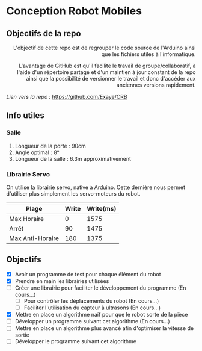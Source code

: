 # Conception Robot Mobiles

## Objectifs de la repo
<div style="text-align: right">L'objectif de cette repo est de regrouper le code source de l'Arduino ainsi que les fichiers utiles à l'informatique.

L'avantage de GitHub est qu'il facilite le travail de groupe/collaboratif, à l'aide d'un répertoire partagé et d'un maintien à jour constant de la repo ainsi que la possibilité de versionner le travail et donc d'accéder aux anciennes versions rapidement.</div>

_Lien vers la  repo :_ https://github.com/Exaye/CRB

## Info utiles

### Salle
  1. Longueur de la porte : 90cm
  2. Angle optimal : 8°
  3. Longueur de la salle : 6.3m approximativement

### Librairie Servo
On utilise la librairie servo, native à Arduino. Cette dernière nous permet d'utiliser plus simplement les servo-moteurs du robot.

|      Plage      |      Write      |      Write(ms)     |
| --------------- | --------------- | -----------------  |
| Max Horaire     | 0               | 1575               |
| Arrêt           | 90              | 1475               |
| Max Anti-Horaire| 180             | 1375               |

## Objectifs
- [x] Avoir un programme de test pour chaque élément du robot
- [x] Prendre en main les librairies utilisées
- [ ] Créer une librairie pour faciliter le développement du programme (En cours...)
  - [ ] Pour  contrôler les déplacements du robot (En cours...)
  - [ ] Faciliter l'utilisation du capteur à ultrasons (En cours...)
- [x] Mettre en place un algorithme naïf pour que le robot sorte de la pièce
- [ ] Développer un programme suivant cet algorithme (En cours...)
- [ ] Mettre en place un algorithme plus avancé afin d'optimiser la vitesse de sortie
- [ ] Développer le programme suivant cet algorithme

